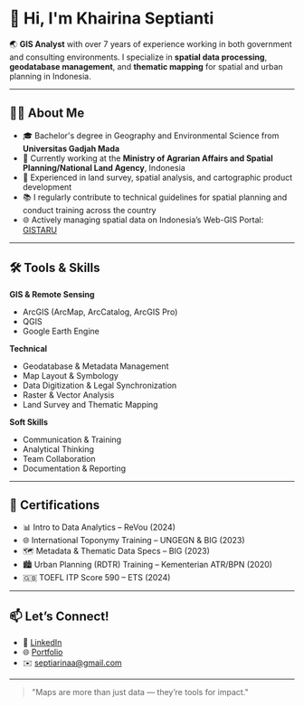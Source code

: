 # 👋 Hi, I'm Khairina Septianti

🌏 **GIS Analyst** with over 7 years of experience working in both government and consulting environments. I specialize in **spatial data processing**, **geodatabase management**, and **thematic mapping** for spatial and urban planning in Indonesia.

---

## 👩‍💼 About Me

- 🎓 Bachelor's degree in Geography and Environmental Science from **Universitas Gadjah Mada**  
- 📍 Currently working at the **Ministry of Agrarian Affairs and Spatial Planning/National Land Agency**, Indonesia  
- 🧭 Experienced in land survey, spatial analysis, and cartographic product development  
- 📚 I regularly contribute to technical guidelines for spatial planning and conduct training across the country  
- 🌐 Actively managing spatial data on Indonesia’s Web-GIS Portal: [GISTARU](https://gistaru.atrbpn.go.id/rtronline)

---

## 🛠️ Tools & Skills

**GIS & Remote Sensing**  
- ArcGIS (ArcMap, ArcCatalog, ArcGIS Pro)  
- QGIS  
- Google Earth Engine  

**Technical**  
- Geodatabase & Metadata Management  
- Map Layout & Symbology  
- Data Digitization & Legal Synchronization  
- Raster & Vector Analysis  
- Land Survey and Thematic Mapping  

**Soft Skills**  
- Communication & Training  
- Analytical Thinking  
- Team Collaboration  
- Documentation & Reporting  

---

## 📜 Certifications

- 📊 Intro to Data Analytics – ReVou (2024)  
- 🌐 International Toponymy Training – UNGEGN & BIG (2023)  
- 🗺️ Metadata & Thematic Data Specs – BIG (2023)  
- 🏙️ Urban Planning (RDTR) Training – Kementerian ATR/BPN (2020)  
- 🇬🇧 TOEFL ITP Score 590 – ETS (2024)  

---

## 📫 Let’s Connect!

- 🔗 [LinkedIn](https://www.linkedin.com/in/khairina-septianti/)  
- 🌐 [Portfolio](https://bit.ly/PortofolioKhairina)  
- ✉️ septiarinaa@gmail.com  

---
> "Maps are more than just data — they’re tools for impact."  
